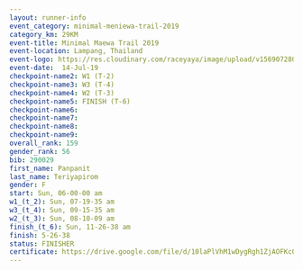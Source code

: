 ```yaml
---
layout: runner-info 
event_category: minimal-meniewa-trail-2019 
category_km: 29KM 
event-title: Minimal Maewa Trail 2019 
event-location: Lampang, Thailand 
event-logo: https://res.cloudinary.com/raceyaya/image/upload/v1569072805/logo/minimal-trail_ktnvsp.jpg 
event-date:  14-Jul-19 
checkpoint-name2: W1 (T-2) 
checkpoint-name3: W3 (T-4) 
checkpoint-name4: W2 (T-3) 
checkpoint-name5: FINISH (T-6) 
checkpoint-name6: 
checkpoint-name7: 
checkpoint-name8: 
checkpoint-name9: 
overall_rank: 159
gender_rank: 56
bib: 290029
first_name: Panpanit
last_name: Teriyapirom
gender: F
start: Sun, 06-00-00 am
w1_(t_2): Sun, 07-19-35 am
w3_(t_4): Sun, 09-15-35 am
w2_(t_3): Sun, 08-10-09 am
finish_(t_6): Sun, 11-26-38 am
finish: 5-26-38
status: FINISHER
certificate: https://drive.google.com/file/d/10laPlVhM1wDygRgh1ZjAOFKc0TqebQFK/view?usp=sharing
---
```

